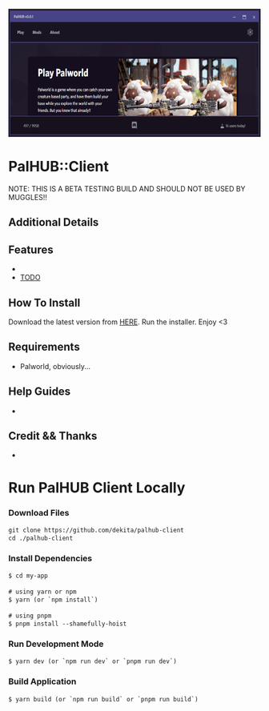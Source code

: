 <p align="center"><img style="height: 256px; width: auto;" src="resources/palhub-client-header.png" title="Main Logo" /></p>

# PalHUB::Client

NOTE: THIS IS A BETA TESTING BUILD AND SHOULD NOT BE USED BY MUGGLES!!


## Additional Details


## Features
- 
- [TODO](/readme/TODO.md) 


## How To Install
Download the latest version from [HERE](/releases). Run the installer. Enjoy <3


## Requirements
- Palworld, obviously...


## Help Guides
- 


## Credit && Thanks
- 


# Run PalHUB Client Locally

### Download Files

```
git clone https://github.com/dekita/palhub-client 
cd ./palhub-client
```

### Install Dependencies

```
$ cd my-app

# using yarn or npm
$ yarn (or `npm install`)

# using pnpm
$ pnpm install --shamefully-hoist
```

### Run Development Mode

```
$ yarn dev (or `npm run dev` or `pnpm run dev`)
```

### Build Application

```
$ yarn build (or `npm run build` or `pnpm run build`)
```

